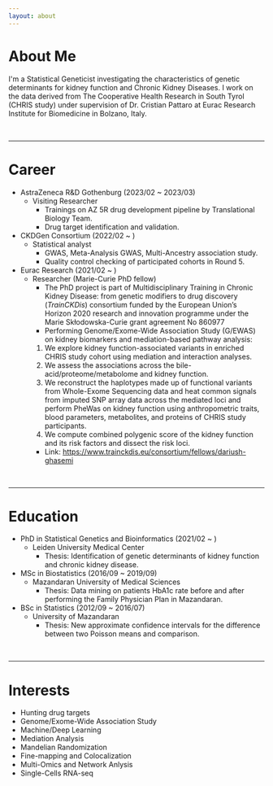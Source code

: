 ```yaml
---
layout: about 
---
```


# About Me
I'm a Statistical Geneticist investigating the characteristics of genetic determinants for kidney function and Chronic Kidney Diseases. I work on the data derived from The Cooperative Health Research in South Tyrol (CHRIS study) under supervision of Dr. Cristian Pattaro at Eurac Research Institute for Biomedicine in Bolzano, Italy. 

<br/>

---

# Career
* AstraZeneca R&D Gothenburg (2023/02 ~ 2023/03)
  * Visiting Researcher
    * Trainings on AZ 5R drug development pipeline by Translational Biology Team.
    * Drug target identification and validation.
* CKDGen Consortium (2022/02 ~ )
  * Statistical analyst
    * GWAS, Meta-Analysis GWAS, Multi-Ancestry association study.
    * Quality control checking of participated cohorts in Round 5.
* Eurac Research (2021/02 ~ )
  * Researcher (Marie-Curie PhD fellow)
    * The PhD project is part of Multidisciplinary Training in Chronic Kidney Disease: from genetic modifiers to drug discovery (_TrainCKDis_) consortium funded by the European Union’s Horizon 2020 research and innovation programme under the Marie Skłodowska-Curie grant agreement No 860977 
    * Performing Genome/Exome-Wide Association Study (G/EWAS) on kidney biomarkers and mediation-based pathway analysis:
    1. We explore kidney function-associated variants in enriched CHRIS study cohort using mediation and interaction analyses.
    2. We assess the associations across the bile-acid/proteome/metabolome and kidney function.
    3. We reconstruct the haplotypes made up of functional variants from Whole-Exome Sequencing data and heat common signals from imputed SNP array data across the mediated loci and perform PheWas on kidney function using anthropometric traits, blood parameters, metabolites, and proteins of CHRIS study participants.
    4. We compute combined polygenic score of the kidney function and its risk factors and dissect the risk loci.
    * Link: https://www.trainckdis.eu/consortium/fellows/dariush-ghasemi

<br/>

---

# Education
* PhD in Statistical Genetics and Bioinformatics (2021/02 ~ )
  * Leiden University Medical Center
    * Thesis: Identification of genetic determinants of kidney function and chronic kidney disease.
* MSc in Biostatistics (2016/09 ~ 2019/09)
  * Mazandaran University of Medical Sciences
    * Thesis: Data mining on patients HbA1c rate before and after performing the Family Physician Plan in Mazandaran.
* BSc in Statistics (2012/09 ~ 2016/07)
  * University of Mazandaran
    * Thesis: New approximate confidence intervals for the difference between two Poisson means and comparison. 


<br/>

---

# Interests
- Hunting drug targets
- Genome/Exome-Wide Association Study
- Machine/Deep Learning
- Mediation Analysis
- Mandelian Randomization
- Fine-mapping and Colocalization  
- Multi-Omics and Network Anlysis
- Single-Cells RNA-seq
